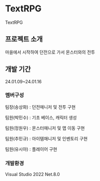 # TextRPG
TextRPG
## 프로젝트 소개
마을에서 시작하여 던전으로 가서 몬스터와의 전투
## 개발 기간
24.01.09~24.01.16
### 멤버구성
팀장(송상화) : 던전매니저 및 전투 구현

팀원(박민수) : 기초 베이스, 캐릭터 생성

팀원(정원우) : 몬스터매니저 및 맵 이동 구현

팀원(추민규) : 아이템매니저 및 인벤토리 구현

팀원(유시아) : 플레이어 구현

### 개발환경
Visual Studio 2022
Net.8.0
